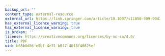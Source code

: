 ```yaml
---
backup_url: ''
content_type: external-resource
external_url: https://link.springer.com/article/10.1007/s11050-009-9042-x
has_external_licence_warning: true
has_external_license_warning: true
is_broken: ''
license: https://creativecommons.org/licenses/by-nc-sa/4.0/
title: PDF
uid: b65b0d86-e5bf-4e31-b0f7-40f3f46625ef
---
```

